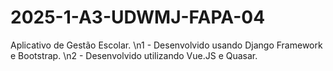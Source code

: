 # 2025-1-A3-UDWMJ-FAPA-04

Aplicativo de Gestão Escolar.
\n1 - Desenvolvido usando Django Framework e Bootstrap.
\n2 - Desenvolvido utilizando Vue.JS e Quasar.


